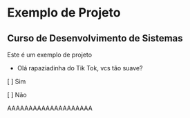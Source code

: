 # Exemplo de Projeto

## Curso de Desenvolvimento de Sistemas 

Este é um exemplo de projeto

* Olá rapaziadinha do Tik Tok, vcs tão suave?

[ ] Sim 

[ ] Não

AAAAAAAAAAAAAAAAAAAA